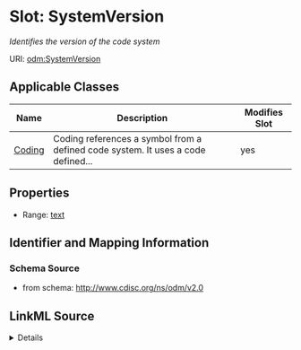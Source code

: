# Slot: SystemVersion


_Identifies the version of the code system_



URI: [odm:SystemVersion](http://www.cdisc.org/ns/odm/v2.0/SystemVersion)



<!-- no inheritance hierarchy -->




## Applicable Classes

| Name | Description | Modifies Slot |
| --- | --- | --- |
[Coding](Coding.md) | Coding references a symbol from a defined code system. It uses a code defined... |  yes  |







## Properties

* Range: [text](text.md)





## Identifier and Mapping Information







### Schema Source


* from schema: http://www.cdisc.org/ns/odm/v2.0




## LinkML Source

<details>
```yaml
name: SystemVersion
description: Identifies the version of the code system
from_schema: http://www.cdisc.org/ns/odm/v2.0
rank: 1000
alias: SystemVersion
domain_of:
- Coding
range: text

```
</details>